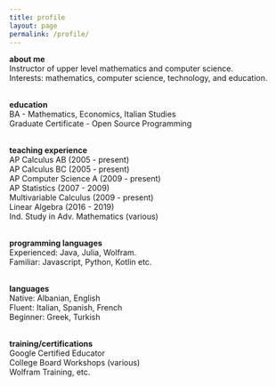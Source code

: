 ```yaml
---
title: profile
layout: page
permalink: /profile/
---
```


<strong>about me</strong><br>
Instructor of upper level mathematics and computer science.<br>
Interests: mathematics, computer science, technology, and education.<br><br>

<strong>education</strong><br>
BA - Mathematics, Economics, Italian Studies<br>
Graduate Certificate - Open Source Programming<br><br>

<strong>teaching experience</strong><br>
AP Calculus AB (2005 - present) <br>
AP Calculus BC (2005 - present) <br>
AP Computer Science A (2009 - present) <br>
AP Statistics (2007 - 2009) <br>
Multivariable Calculus (2009 - present) <br>
Linear Algebra (2016 - 2019) <br>
Ind. Study in Adv. Mathematics (various) <br> <br>

<strong>programming languages</strong><br>
Experienced: Java, Julia, Wolfram. <br>
Familiar: Javascript, Python, Kotlin etc.<br><br>

<strong>languages</strong><br>
Native: Albanian, English<br>
Fluent: Italian, Spanish, French <br>
Beginner: Greek, Turkish<br><br>

<strong>training/certifications</strong><br>
Google Certified Educator<br>
College Board Workshops (various)<br>
Wolfram Training, etc.<br><br>





